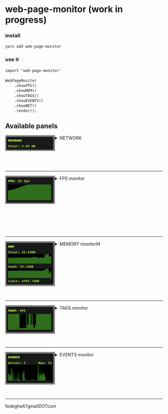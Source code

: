 # web-page-monitor (work in progress)

### install
``` sh
yarn add web-page-monitor
```


### use it
```
import 'web-page-monitor'

WebPageMonitor
    .showFPS()
    .showMEM()
    .showTAGS()
    .showEVENTS()
    .showNET()
    .render();
```

## Available panels



<div>
    <details>
        <summary  style="height:100px;">
            <span>NETWORK</span>
            <img align="left" src="https://raw.githubusercontent.com/fedeghe/web-page-monitor/master/img/network.png">
        </summary>
        <div>Shows the overall data network flow in MB.  
            Options available:
            <pre>
        { 
            height: int // in px the height of the panel
        }
            </pre>
        </div>
    </details>
</div>
<hr />


<div>
    <details>
        <summary style="height:180px;">
            <span>FPS monitor<span>
            <img align="left" src="https://raw.githubusercontent.com/fedeghe/web-page-monitor/master/img/fps.png">
        </summary>
        <div>
            Shows the overall data network flow in MB.  
            Options available:
            <pre>
        {
            height: int // in px the height of the panel
        }
            </pre>
        </div>
    </details>
</div>
<hr />




<div>
    <details>
        <summary style="height:175px;">
            <span>MEMORY monitorM</span>
            <img align="left" src="https://raw.githubusercontent.com/fedeghe/web-page-monitor/master/img/mem.png">
        </summary>
        <div>
            Shows the overall data network flow in MB.  
            Options available:
            <pre>
        {
            height: int // in px the height of the panel
        }
            </pre>
        </div>
    </details>
</div>
<hr />


<div style="min-height:120px;">
    <details>
        <summary>
            <span>TAGS monitor</span>
            <img align="left" src="https://raw.githubusercontent.com/fedeghe/web-page-monitor/master/img/tags.png">
        </summary>
        <div>
            Shows the overall data network flow in MB.  
            Options available:
            <pre>
        {
            height: int // in px the height of the panel
        }
            </pre>
        </div>
    </details>
</div>
<hr />



<div style="min-height:135px;">
    <details>
        <summary>
            <span>EVENTS monitor</span>
            <img align="left" src="https://raw.githubusercontent.com/fedeghe/web-page-monitor/master/img/events.png">
        </summary>
        <div>
        Shows the overall data network flow in MB.  
        Options available:
        <pre>
    {
        height: int // in px the height of the panel
    }
        </pre>
        <p>also</p>
        <pre>
onsearch, onappinstalled, onbeforeinstallprompt, onabort, onblur, oncancel, oncanplay, oncanplaythrough, onchange, onclick, onclose, oncontextmenu, oncuechange, ondblclick, ondrag, ondragend, ondragenter, ondragleave, ondragover, ondragstart, ondrop, ondurationchange, onemptied, onended, onerror, onfocus, onformdata, oninput, oninvalid, onkeydown, onkeypress, onkeyup, onload, onloadeddata, onloadedmetadata, onloadstart, onmousedown, onmouseenter, onmouseleave, onmousemove, onmouseout, onmouseover, onmouseup, onmousewheel, onpause, onplay, onplaying, onprogress, onratechange, onreset, onresize, onscroll, onseeked, onseeking, onselect, onstalled, onsubmit, onsuspend, ontimeupdate, ontoggle, onvolumechange, onwaiting, onwebkitanimationend, onwebkitanimationiteration, onwebkitanimationstart, onwebkittransitionend, onwheel, onauxclick, ongotpointercapture, onlostpointercapture, onpointerdown, onpointermove, onpointerup, onpointercancel, onpointerover, onpointerout, onpointerenter, onpointerleave, onselectstart, onselectionchange, onanimationend, onanimationiteration, onanimationstart, ontransitionrun, ontransitionstart, ontransitionend, ontransitioncancel, onafterprint, onbeforeprint, onbeforeunload, onhashchange, onlanguagechange, onmessage, onmessageerror, onoffline, ononline, onpagehide, onpageshow, onpopstate, onrejectionhandled, onstorage, onunhandledrejection, onunload, ondevicemotion, ondeviceorientation, ondeviceorientationabsolute, onpointerrawupdate
        </pre> 
        </div> 
    </details>
</div>
<hr />
fedegheATgmailDOTcom

